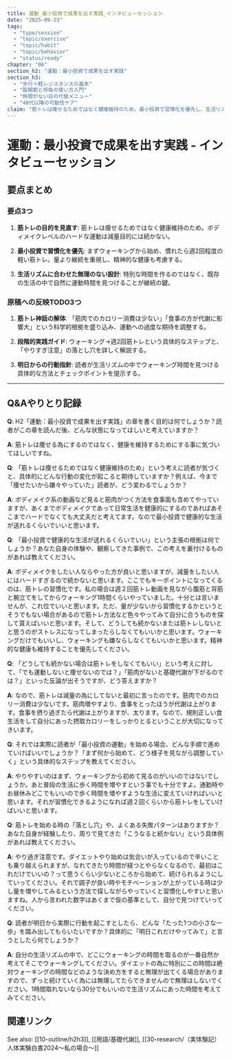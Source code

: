 ```yaml
---
title: 運動_最小投資で成果を出す実践_インタビューセッション
date: "2025-09-23"
tags:
  - "type/session"
  - "topic/exercise"
  - "topic/habit"
  - "topic/behavior"
  - "status/ready"
chapter: "06"
section_h2: "運動：最小投資で成果を出す実践"
section_h3:
  - "歩行＋軽レジスタンスの基本"
  - "股関節と呼吸の使い方入門"
  - "時間がない日の代替メニュー"
  - "40代以降の可動性ケア"
claim: "筋トレは痩せるためではなく健康維持のため。最小投資で習慣化を優先し、生活リズムに合わせた無理のない運動設計が継続の鍵。"
---
```


# 運動：最小投資で成果を出す実践 - インタビューセッション

## 要点まとめ

### 要点3つ

1. **筋トレの目的を見直す**: 筋トレは痩せるためではなく健康維持のため。ボディメイクレベルのハードな運動は減量目的には続かない。

2. **最小投資で習慣化を優先**: まずウォーキングから始め、慣れたら週2回程度の軽い筋トレ。量より継続を重視し、精神的な健康も考慮する。

3. **生活リズムに合わせた無理のない設計**: 特別な時間を作るのではなく、既存の生活の中で自然に運動時間を見つけることが継続の鍵。

### 原稿への反映TODO3つ

1. **筋トレ神話の解体**: 「筋肉でのカロリー消費は少ない」「食事の方が代謝に影響大」という科学的根拠を盛り込み、運動への過度な期待を調整する。

2. **段階的実践ガイド**: ウォーキング→週2回筋トレという具体的なステップと、「やりすぎ注意」の落とし穴を詳しく解説する。

3. **明日からの行動指針**: 読者が生活リズムの中でウォーキング時間を見つける具体的な方法とチェックポイントを提示する。

---

## Q&Aやりとり記録

**Q**: H2「運動：最小投資で成果を出す実践」の章を書く目的は何でしょうか？読者がこの章を読んだ後、どんな状態になってほしいと考えていますか？

**A**: 筋トレは痩せる為にするのではなく、健康を維持するためにする事に気づいてほしいですね。

**Q**: 「筋トレは痩せるためではなく健康維持のため」という考えに読者が気づくと、具体的にどんな行動の変化が起こると期待していますか？例えば、今まで「痩せたいから嫌々やっていた」読者が、どう変わるでしょうか？

**A**: ボディメイク系の動画など見ると筋肉がつく方法を食事面も含めてやっていますが、あくまでボディメイクであって日常生活を健康的にするのであればあそこまでハードでなくても大丈夫だと考えてます。なので最小投資で健康的な生活が送れるくらいでいいと思います。

**Q**: 「最小投資で健康的な生活が送れるくらいでいい」という主張の根拠は何でしょうか？あなた自身の体験や、観察してきた事例で、この考えを裏付けるものがあれば教えてください。

**A**: ボディメイクをしたい人ならやった方が良いと思いますが、減量をしたい人にはハードすぎるので続かないと思います。ここでもキーポイントになってくるのは、筋トレの習慣化です。私の場合は週２回筋トレ動画を見ながら腹筋と背筋と腕立てをしてからウォーキング1時間くらいやっていました。十分とは言いませんが、これ位でいいと思います。ただ、量が少ないから習慣化するかというとそうでもない場合があるので筋トレ方法など色々やってみて自分に合うものを探して貰えばいいと思います。そして、どうしても続かないまたは筋トレしないとと思うのがストレスになってしまったらしなくてもいいかと思います。ウォーキングだけでもいいし、ウォーキングも嫌ならしなくてもいいかと思います。精神的な健康も維持することを優先してください。

**Q**: 「どうしても続かない場合は筋トレをしなくてもいい」という考えに対して、「でも運動しないと痩せないのでは？」「筋肉がないと基礎代謝が下がるのでは？」といった反論が出そうですが、どう答えますか？

**A**: なので、筋トレは減量の為にしてないと最初に言ったのです。筋肉でのカロリー消費は少ないです。筋肉増やすより、食事をとったほうが代謝は上がります。食事を摂り過ぎたら代謝は上がりますが、太ります。なので、規則正しい食生活をして自分にあった摂取カロリーをしっかりとるということが大切になってきいます。

**Q**: それでは実際に読者が「最小投資の運動」を始める場合、どんな手順で進めていけばいいでしょうか？「まず何から始めて、どう様子を見ながら調整していく」という具体的なステップを教えてください。

**A**: やりやすいのはまず、ウォーキングから初めて見るのがいいのではないでしょうか。あと普段の生活に歩く時間を増やすという事でも十分ですよ。通勤時やお昼休みどこでもいいので歩く時間を増やすような生活に変えていければいいと思います。それが習慣化できるようになれば週２回くらいから筋トレをしていけばいいと思います。

**Q**: 筋トレを始める時の「落とし穴」や、よくある失敗パターンはありますか？あなた自身が経験したり、周りで見てきた「こうなると続かない」という具体例があれば教えてください。

**A**: やり過ぎ注意です。ダイエットやり始めは気合いが入っているので辛いことも乗り越えられますが、なれてきたり時間が経つとやらなくなるので、最初はこれだけでいいの？って思うくらい少ないところから始めて、続けられるようにしていってください。それで調子が良い時やモチベーションが上がっている時は少し量を増やしてみるという方法で探しながらやっていくと習慣化しやすいと思いますね。人から言われた数字はあくまで仮の基準として、自分で見つけていってください。

**Q**: 読者が明日から実際に行動を起こすとしたら、どんな「たった1つの小さな一歩」を踏み出してもらいたいですか？具体的に「明日これだけやってみて」と言うとしたら何でしょうか？

**A**: 自分の生活リズムの中で、どこにウォーキングの時間を取るのが一番自然か考えてそこでウォーキングしてください。ダイエットの為に特別にこの時間は絶対ウォーキングの時間などのような決め方をすると無理が出てくる場合がありますので、ずっと続けていく為には無理してたらできませんので無理はしないでください。1時間取れないなら30分でもいいので生活リズムにあった時間を考えてみてください。

## 関連リンク

See also: [[10-outline/h2h3]], [[用語/基礎代謝]], [[30-research/（実体験記）人体実験白書2024〜私の場合〜]]